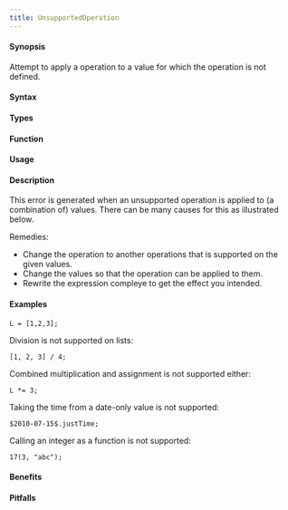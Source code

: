 ```yaml
---
title: UnsupportedOperation
---
```


#### Synopsis

Attempt to apply a operation to a value for which the operation is not defined.

#### Syntax

#### Types

#### Function
       
#### Usage

#### Description

This error is generated when an unsupported operation is applied to (a combination of) values.
There can be many causes for this as illustrated below.

Remedies: 

*  Change the operation to another operations that is supported on the given values.
*  Change the values so that the operation can be applied to them.
*  Rewrite the expression compleye to get the effect you intended.

#### Examples

```rascal-shell,error
L = [1,2,3];
```
Division is not supported on lists:
```rascal-shell,continue,error
[1, 2, 3] / 4;
```
Combined multiplication and assignment is not supported either:
```rascal-shell,continue,error
L *= 3;
```
Taking the time from a date-only value is not supported:
```rascal-shell,continue,error
$2010-07-15$.justTime;
```
Calling an integer as a function is not supported:
```rascal-shell,continue,error
17(3, "abc");
```

#### Benefits

#### Pitfalls

